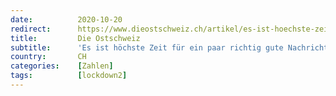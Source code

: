 ```yaml
---
date:          2020-10-20
redirect:      https://www.dieostschweiz.ch/artikel/es-ist-hoechste-zeit-fuer-ein-paar-richtig-gute-nachrichten-AWxpnzk
title:         Die Ostschweiz
subtitle:      'Es ist höchste Zeit für ein paar richtig gute Nachrichten'
country:       CH
categories:    [Zahlen]
tags:          [lockdown2]
---
```

